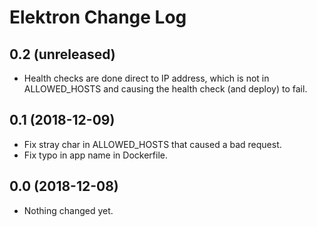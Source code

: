 Elektron Change Log
================

0.2 (unreleased)
----------------

- Health checks are done direct to IP address, which is not in ALLOWED_HOSTS and causing the health check (and deploy) to fail.


0.1 (2018-12-09)
----------------

- Fix stray char in ALLOWED_HOSTS that caused a bad request.
- Fix typo in app name in Dockerfile.


0.0 (2018-12-08)
----------------

- Nothing changed yet.

